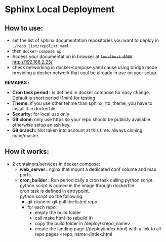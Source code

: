 # Sphinx Local Deployment

## How to use:  

* set the list of sphinx documentation repositories you want to deploy in  ```./repo_list/repolist.yaml```
* then ```docker-compose up```
* Access your documentation in browser at ~~```localhost:8080```~~ http://192.168.2.25/
* check networking in docker-compose.yaml cause using bridge mode providing a docker network that coul be already in use on your setup.

 **REMARKS :**  
 * **Cron task period :** is defined in docker compose for easy change. Default is short period (1min) for testing
 * **Theme:** if you use other tehme than sphinx_rtd_theme, you have to install it in dockerfile
 * **Security:** for local use only
 * **Git clone:** only use https so your repo should be publicly available. otherwise setup an ssh key.
 * **Git branch:** Not taken into account at this time. always cloning main/master.


## How it works:
* 2 containers/services in docker compose:
  * **web_server :** nginx that mount a dedicated conf volume and map ports.
  * **cron_builder :** Run periodically a cron task calling python script.  
  python script is copied in the image through dockerfile.  
  cron task is defined in entrypoint.  
  python script do the following:
    * git clone or git pull the listed repo
    * for each repo:
      * empty the build folder
      * call make html (to rebuild it)
      * copy the build folder in /deploy/<repo_name>
      * create the landing page (/deploy/index.html) with a link to all repo pages <repo_name>/index.html
